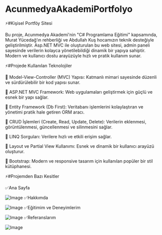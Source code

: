 # AcunmedyaAkademiPortfolyo

⚡#Kişisel Portföy Sitesi

Bu proje, Acunmedya Akademi'nin "C# Programlama Eğitimi" kapsamında, Murat Yücedağ’ın rehberliği ve Abdullah Kuş hocamızın teknik desteğiyle geliştirilmiştir. Asp.NET MVC ile oluşturulan bu web sitesi, admin paneli sayesinde verilerin kolayca yönetilebildiği dinamik bir yapıya sahiptir. Modern ve kullanıcı dostu arayüzüyle hızlı ve pratik kullanım sunar.

⚡#Projede Kullanılan Teknolojiler

📌 Model-View-Controller (MVC) Yapısı: Katmanlı mimari sayesinde düzenli ve sürdürülebilir bir kod yapısı sunar.

📌 ASP.NET MVC Framework: Web uygulamaları geliştirmek için güçlü ve esnek bir yapı sağlar.

📌 Entity Framework (Db First): Veritabanı işlemlerini kolaylaştıran ve yönetimi pratik hale getiren ORM aracı.

📌 CRUD İşlemleri (Create, Read, Update, Delete): Verilerin eklenmesi, görüntülenmesi, güncellenmesi ve silinmesini sağlar.

📌 LINQ Sorguları: Verilere hızlı ve etkili erişim sağlar.

📌 Layout ve Partial View Kullanımı: Esnek ve dinamik bir kullanıcı arayüzü oluşturur.

📌 Bootstrap: Modern ve responsive tasarım için kullanılan popüler bir stil kütüphanesi.

⚡#Projemden Bazı Kesitler

✅Ana Sayfa

![Image](https://github.com/user-attachments/assets/52d9dde1-855d-4f87-883a-78994ea5c493)
✅Hakkımda 

![Image](https://github.com/user-attachments/assets/b637f791-45fd-463c-bc50-079e7ff7a9f0)
✅Eğitimim ve Deneyimlerim 

![Image](https://github.com/user-attachments/assets/46186f2a-4f63-47b6-b28a-3b55142575b2)
✅Referanslarım 

![Image](https://github.com/user-attachments/assets/3e89f5e9-223c-4b29-a45c-77f6e49a8cf1)
